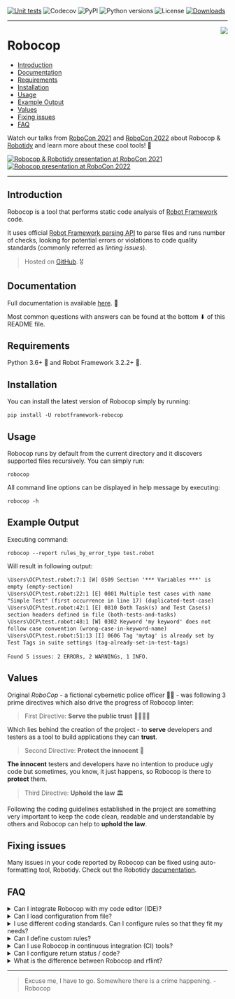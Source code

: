 [![Unit tests](https://github.com/MarketSquare/robotframework-robocop/actions/workflows/unit-tests.yml/badge.svg)](https://github.com/MarketSquare/robotframework-robocop/actions/workflows/unit-tests.yml "GitHub Workflow Unit Tests Status")
![Codecov](https://img.shields.io/codecov/c/github/MarketSquare/robotframework-robocop/master "Code coverage on master branch")
![PyPI](https://img.shields.io/pypi/v/robotframework-robocop?label=version "PyPI package version")
![Python versions](https://img.shields.io/pypi/pyversions/robotframework-robocop "Supported Python versions")
![License](https://img.shields.io/pypi/l/robotframework-robocop "PyPI - License")
[![Downloads](https://static.pepy.tech/personalized-badge/robotframework-robocop?period=total&units=international_system&left_color=grey&right_color=orange&left_text=downloads)](https://pepy.tech/project/robotframework-robocop)

---

<img style="float:right" src="https://raw.githubusercontent.com/MarketSquare/robotframework-robocop/master/docs/images/robocop_logo_small.png">

Robocop
===============

- [Introduction](#introduction)
- [Documentation](#documentation)
- [Requirements](#requirements)
- [Installation](#installation)
- [Usage](#usage)
- [Example Output](#example-output)
- [Values](#values)
- [Fixing issues](#fixing-issues)
- [FAQ](#faq)

Watch our talks from
[RoboCon 2021](https://www.youtube.com/watch?v=vZoyi2ObM8E)
and
[RoboCon 2022](https://www.youtube.com/watch?v=t_R36N_4UBk)
about Robocop &
[Robotidy](https://github.com/MarketSquare/robotframework-tidy)
and learn more about these cool tools! :robot:

[![Robocop & Robotidy presentation at RoboCon 2021](http://img.youtube.com/vi/vZoyi2ObM8E/0.jpg)](https://youtu.be/vZoyi2ObM8E "Robocop & Robotidy presentation at RoboCon 2021")
[![Robocop presentation at RoboCon 2022](http://img.youtube.com/vi/t_R36N_4UBk/0.jpg)](https://youtu.be/t_R36N_4UBk "Robocop presentation at RoboCon 2022")

---

Introduction
------------

Robocop is a tool that performs static code analysis of [Robot Framework](https://github.com/robotframework/robotframework) code.

It uses official [Robot Framework parsing API](https://robot-framework.readthedocs.io/en/stable/) to parse files and runs number of checks,
looking for potential errors or violations to code quality standards (commonly referred as *linting issues*).

> Hosted on [GitHub](https://github.com/MarketSquare/robotframework-robocop). :medal_military:

Documentation
-------------

Full documentation is available [here](https://robocop.readthedocs.io). :open_book:

Most common questions with answers can be found at the bottom ⬇ of this README file.

Requirements
------------

Python 3.6+ :snake: and Robot Framework 3.2.2+ :robot:.

Installation
------------

You can install the latest version of Robocop simply by running:

```
pip install -U robotframework-robocop
```


Usage
-----

Robocop runs by default from the current directory and it discovers supported files recursively.
You can simply run:

```
robocop
```

All command line options can be displayed in help message by executing:

```
robocop -h
```

Example Output
--------------

Executing command:

```
robocop --report rules_by_error_type test.robot
```


Will result in following output:

```text
\Users\OCP\test.robot:7:1 [W] 0509 Section '*** Variables ***' is empty (empty-section)
\Users\OCP\test.robot:22:1 [E] 0801 Multiple test cases with name "Simple Test" (first occurrence in line 17) (duplicated-test-case)
\Users\OCP\test.robot:42:1 [E] 0810 Both Task(s) and Test Case(s) section headers defined in file (both-tests-and-tasks)
\Users\OCP\test.robot:48:1 [W] 0302 Keyword 'my keyword' does not follow case convention (wrong-case-in-keyword-name)
\Users\OCP\test.robot:51:13 [I] 0606 Tag 'mytag' is already set by Test Tags in suite settings (tag-already-set-in-test-tags)

Found 5 issues: 2 ERRORs, 2 WARNINGs, 1 INFO.
```

Values
-------
Original *RoboCop* - a fictional cybernetic police officer :policeman: - was following 3 prime directives
which also drive the progress of Robocop linter:

> First Directive: **Serve the public trust** :family_man_woman_girl_boy:

Which lies behind the creation of the project - to **serve** developers and testers as a tool to build applications they can **trust**.

> Second Directive: **Protect the innocent** :baby:

**The innocent** testers and developers have no intention to produce ugly code but sometimes, you know, it just happens,
so Robocop is there to **protect** them.

> Third Directive: **Uphold the law** :classical_building:

Following the coding guidelines established in the project are something very important to keep the code clean,
readable and understandable by others and Robocop can help to **uphold the law**.

Fixing issues
--------------
Many issues in your code reported by Robocop can be fixed using auto-formatting tool, Robotidy.
Check out the Robotidy [documentation](https://robotidy.readthedocs.io/en/stable/).

FAQ
---
<details>
  <summary>Can I integrate Robocop with my code editor (IDE)?</summary>

  **Yes**, Robocop integrates nicely with popular IDEs like PyCharm or VSCode
  thanks to [Robot Framework Language Server](https://github.com/robocorp/robotframework-lsp).
  Read simple manual (README) in that project to figure out how to install & use it.

  You can also use Robocop in PyCharm easily as an external tool.
  To configure it, go to: `File` → `Settings` → `Tools` → `External Tools`
  and click `+` icon. Then put values based on
  [official instructions](https://www.jetbrains.com/help/pycharm/configuring-third-party-tools.html)
  or this screenshot:

  ![Robocop](docs/images/robocop_external_tool.jpg)

  If you're using Python virtual environment in your project,
  make sure to provide correct path to robocop.exe located in `venv\Scripts\robocop.exe`.
  Now, you can run Robocop by right-clicking on a file or directory and choosing
  `External tools` → `Robocop`.

  We suggest also to add a keyboard shortcut (e.g. `Ctrl + , (comma)`)
  to quickly run Robocop on selected files. You can map the shortcut in `Settings` → `Keymap`.
</details>

<details>
  <summary>Can I load configuration from file?</summary>

  **Yes**, there are multiple ways to configure Robocop:

  **Argument file**

  You can add command line options to an argument file, preferably one option with value for a line.
  Such file can be used as an input for Robocop with `--argumentfile / -A` option, e.g.
  ```robocop -A robocop.cfg```. You can mix arguments from a file with ones provided in run command.

  Example argument file:

  ```commandline
  --exclude *doc*
  --exclude 0510
  --threshold W
  --configure inconsistent-assignment:assignment_sign_type:equal_sign
  --configure line-too-long:line_length:140
  --reports all
  --output robocop.log
  ```

  ---

  **`.robocop` file**

  It is a default file that is loaded only when no command line options are provided for Robocop.
  When running plain `robocop` command, it looks for `.robocop` file from place where it was run
  until it finds `.git` file. Options can be provided like in the example above.

  ---

  **`pyproject.toml` file**

  If there is no `.robocop` file and `toml` module is installed,
  Robocop will try to load configuration from `pyproject.toml` file (if it exists).
  Options have the same names as command line arguments
  and need to be placed under `[tool.robocop]` section.

  Example configuration file:

  ```commandline
  [tool.robocop]
  paths = [
      "tests\\atest\\rules\\bad-indent",
      "tests\\atest\\rules\\duplicated-library"
  ]
  include = ['W0504', '*doc*']
  exclude = ["0203"]
  reports = [
      "rules_by_id",
      "scan_timer"
  ]
  ignore = ["ignore_me.robot"]
  ext-rules = ["path_to_external\\dir"]
  filetypes = [".txt", ".tsv"]
  threshold = "E"
  format = "{source}:{line}:{col} [{severity}] {rule_id} {desc} (name)"
  output = "robocop.log"
  configure = [
      "line-too-long:line_length:150",
      "0201:severity:E"
  ]
  no_recursive = true
  ```
</details>

<details>
  <summary>I use different coding standards. Can I configure rules so that they fit my needs?</summary>

  **Yes**, some rules are configurable. You can list them by running `robocop --list-configurables`
  or just `robocop -lc`.

  Configuring is done by using `-c / --configure` command line option followed by pattern
  `<rule>:<param_name>:<value>` where:
  - `<rule>` can either be rule name or its id
  - `<param_name>` is a public name of the parameter
  - `<value>` is a desired value of the parameter

  For example:

  ```commandline
  --configure line-too-long:line_length:140
  ```

  is equivalent to

  ```commandline
  -c 0508:line_length:140
  ```

  ---
  Each rule's severity can also be overwritten. Possible values are
  `e/error`, `w/warning` or `i/info` and are case-insensitive. Example:

  ```commandline
  -c too-long-test-case:severity:e
  ```

  ---
  If there are special cases in your code that violate the rules,
  you can also exclude them in the source code.

  Example:

  ```
  Keyword with lowercased name  # robocop: disable
  ```

  More about it in
  [our documentation](https://robocop.readthedocs.io/en/stable/including_rules.html#ignore-rule-from-source-code).

</details>

<details>
  <summary>Can I define custom rules?</summary>

  **Yes**, you can define and include custom rules using `-rules / --ext-rules` command line option
  by providing a path to a file containing your rule(s). The option accepts comma-separated list
  of paths to files or directories, e.g.
  ```
  robocop -rules my/own/rule.py --ext-rules rules.py,external_rules.py
  ```

  If you feel that your rule is very helpful and should be included in Robocop permanently,
  you can always share your solution by
  [submitting a pull request](https://github.com/MarketSquare/robotframework-robocop/pulls).
  You can also share your idea by
  [creating an issue](https://github.com/MarketSquare/robotframework-robocop/issues/new/choose).

  More about external rules with code examples in
  [our documentation](https://robocop.readthedocs.io/en/stable/external_rules.html).
</details>

<details>
  <summary>Can I use Robocop in continuous integration (CI) tools?</summary>

  **Yes**, it is easy to integrate Robocop with CI and other tools.
  For more details read [our documentation](https://robocop.readthedocs.io/en/stable/ci.html).

</details>

<details>
  <summary>Can I configure return status / code?</summary>

  **Yes**, by default Robocop returns code 0 if number of found issues does not exceed quality gates.

  Quality gates are the number specified for each severity (error, warning, info) that cannot be
  exceeded. Every violation of quality gates increases the return code by 1 up to maximum of 255.
  Default values for quality gates are:

  ```
  quality_gate = {
            'E': 0,
            'W': 0,
            'I': -1
        }
  ```

  which shows the accepted number of issues by severity. In that case each error and warning
  increases the return code. Rules with INFO severity do not affect the return code.

  To configure quality gates, you simply use `-c / --configure` command line option
  with following pattern ```--configure return_status:quality_gates:<severity>=limit```.
  You can change all limits at once. Example:

  ```commandline
  --configure return_status:quality_gates:E=0:W=100:I=-1
  ```

  which means that no errors are accepted, up to 100 warnings are tolerated and issues with
  INFO severity do not affect the return code.

</details>

<details>
  <summary>What is the difference between Robocop and rflint?</summary>

  Robocop is better in every case because it:

  - has maaaaany rules that check the quality of your Robot Framework code
  - is integrated with popular IDE tools
  - is highly configurable
  - has very good defaults that work out of the box
  - can be configured in source code
  - uses the latest [Robot Framework Parsing API](https://robot-framework.readthedocs.io/en/stable/)
  - is actively developed & fixed
  - is easy to integrate with external tools
  - can redirect output to a file
  - displays nice reports
  - is easy to extend it with new rules
  - is cool :nerd_face:

  Still not convinced?
  [Watch our talk](https://www.youtube.com/watch?v=vZoyi2ObM8E)
  about Robocop &
  [Robotidy](https://github.com/MarketSquare/robotframework-tidy)
  and see for yourself! :monocle_face:

</details>

----

> Excuse me, I have to go. Somewhere there is a crime happening. - Robocop
